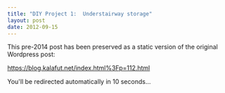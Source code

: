 ```yaml
---
title: "DIY Project 1:  Understairway storage"
layout: post
date: 2012-09-15
---
```


This pre-2014 post has been preserved as a static version of the original Wordpress post:

https://blog.kalafut.net/index.html%3Fp=112.html

You'll be redirected automatically in 10 seconds...

<head>
  <meta http-equiv="refresh" content="10;url=https://blog.kalafut.net/index.html%3Fp=112.html">
</head>

